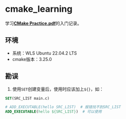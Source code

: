 # cmake_learning

学习[**CMake Practice.pdf**](./CMake%20Practice.pdf)的入门记录。

## 环境

- 系统：WLS Ubuntu 22.04.2 LTS
- cmake版本：3.25.0

## 勘误

1. 使用`SET`创建变量后，使用时应该加上`${}`，如：
``` cmake
SET(SRC_LIST main.c)

# ADD_EXECUTABLE(hello SRC_LIST)  # 报错找不到SRC_LIST
ADD_EXECUTABLE(hello ${SRC_LIST})  # 可以使用
```
